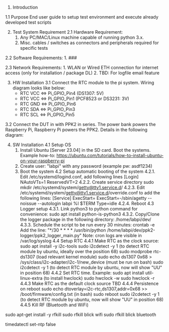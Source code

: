 1. Introduction

1.1 Purpose
  End user guide to setup test environment and execute already developed test scripts

2. Test System Requirement
  2.1 Hardware Requirement:
    1. Any PC/MAC/Linux machine capable of running python 3.x.
    2. Misc. cables / switches as connectors and peripherals required for specific tests

  2.2 Software Requirements:
    1. ###

  2.3 Network Requirements:
    1. WLAN or Wired ETH connection for internet access (only for installation / package DL)
    2. TBD: For logfile email feature

3. HW Installation
  3.1 Connect the RTC module to the pi system. Wiring diagram looks like below:
    - RTC VCC <=> Pi_GPIO_Pin4 (DS1307: 5V)
    - RTC VCC <=> Pi_GPIO_Pin1 (PCF8523 or DS3231: 3V)
    - RTC GND <=> Pi_GPIO_Pin6
    - RTC SDA <=> Pi_GPIO_Pin3
    - RTC SCL <=> Pi_GPIO_Pin5

  3.2 Connect the DUT in with PPK2 in series. The power bank powers the Raspberry Pi, Raspberry Pi powers the PPK2. Details in the following diagram:

4. SW Installation
  4.1 Setup OS
    1. Install Ubuntu [Server 23.04] in the SD card. Boot the systems. Example how-to: https://ubuntu.com/tutorials/how-to-install-ubuntu-on-your-raspberry-pi
    2. Create user: "labpi" with any password (example pw: asdf1234)
    3. Boot the system
  4.2 Setup automatic booting of the system
    4.2.1. Edit /etc/systemd/logind.conf, add following lines
      [Login]
      NAutoVTs=1
      ReservedVT=2
    4.2.2. Create service directory
      sudo mkdir /etc/systemd/system/getty@tty1.service.d/
    4.2.3. Edit /etc/systemd/system/getty@tty1.service.d/override.conf to add the following lines:
      [Service]
      ExecStart=
      ExecStart=-/sbin/agetty --noissue --autologin labpi %I $TERM
      Type=idle
    4.2.4. Reboot
  4.3 Logger setup
    4.3.1. Link python3 to python command for convenience:
      sudo apt install python-is-python3
    4.3.2. Copy/Clone the logger package in the following directory: /home/labpi/dev/
    4.3.3. Schedule the script to be run every 30 minutes:
      crontab -e
      Add the line: "*/30 * * * * /usr/bin/python /home/labpi/dev/ppk2-logger/ppk2_logger_main.py"
      Note: cron logs are visible in /var/log/syslog
  4.4 Setup RTC
    4.4.1 Make RTC as the clock source:
      sudo apt install -y i2c-tools
      sudo i2cdetect -y 1 (to detect RTC module by ubuntu, ideally over the position 68)
      sudo modprobe rtc-ds1307 (load relevant kernel module)
      sudo echo ds1307 0x68 > /sys/class/i2c-adapter/i2c-1/new_device (must be run on bash)
      sudo i2cdetect -y 1 (to detect RTC module by ubuntu, now will show "UU" in position 68)
    4.4.2 Set RTC time. Example:
      sudo apt install util-linux-extra (to install hwclock)
      sudo hwclock -w
      sudo hwclock -r
    4.4.3 Make RTC as the default clock source
      TBD
    4.4.4 Persistence on reboot
      sudo echo dtoverlay=i2c-rtc,ds1307,addr=0x68 >> /boot/firmware/config.txt (in bash)
      sudo reboot
      sudo i2cdetect -y 1 (to detect RTC module by ubuntu, now will show "UU" in position 68)
    4.4.5 Kill RF (Bluetooth and WiFi)


sudo apt-get install -y rfkill
sudo rfkill blick wifi
sudo rfkill blick bluetooth

timedatectl set-ntp false

